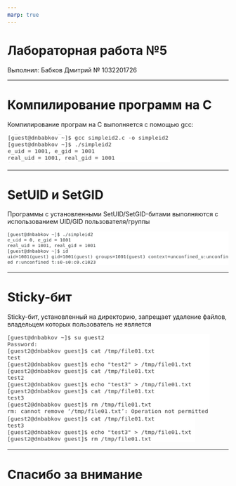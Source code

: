 ```yaml
---
marp: true
---
```


# Лабораторная работа №5
Выполнил: Бабков Дмитрий
№ 1032201726

---

# Компилирование программ на C

Компилирование програм на C выполняется с помощью gcc:

![](./images/compileExecuteSimpleid2.png)

---

# SetUID и SetGID

Программы с установленными SetUID/SetGID-битами выполняются с использованием UID/GID пользователя/группы

![](./images/executeCompareSimpleID2.png)

---

# Sticky-бит

Sticky-бит, установленный на директорию, запрещает удаление файлов, владельцем которых пользователь не является

![](images/catEchoRemoveFile01.png)
![](images/catEchoRemoveFile01-permitted.png)

---

# Спасибо за внимание